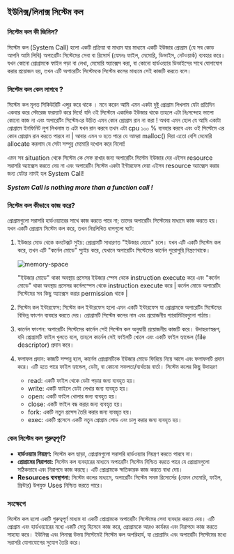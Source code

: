## ইউনিক্স/লিনাক্স সিস্টেম কল

### সিস্টেম কল কী জিনিস?
সিস্টেম কল (System Call) হলো একটি প্রক্রিয়া বা মাধ্যম যার মাধ্যমে একটি ইউজার প্রোগ্রাম (যে সব কোড আপনি আমি লিখি) অপারেটিং সিস্টেমের সেবা বা রিসোর্স (যেমনঃ ফাইল, মেমোরি, ডিভাইস, নেটওয়ার্ক) ব্যবহার করে। যখন কোনো প্রোগ্রামকে ফাইল পড়া বা লেখা, মেমোরি অ্যাক্সেস করা, বা কোনো হার্ডওয়্যার ডিভাইসের সাথে যোগাযোগ করার প্রয়োজন হয়, তখন এটি অপারেটিং সিস্টেমকে সিস্টেম কলের মাধ্যমে সেই কাজটি করতে বলে। 

### সিস্টেম কল কেন লাগবে ?
সিস্টেম কল মূলত সিকিউরিটি এন্সুর করে থাকে । মনে করেন আমি এমন একটা দুষ্টু প্রোগ্রাম লিখলাম যেটা প্রতিদিন একবার করে স্টোরেজ ফরম্যাট করে দিবে! যদি ওই সিস্টেমে একাদিক ইউজার থাকে তাহলে এটা নিঃসন্দেহে ভালো কোনো কাজ না এবং অপারেটিং সিস্টেমএর উচিত এমন কোন প্রোগ্রাম রান না করা ! অথবা এমন হোল যে আমি একাটা প্রোগ্রামে ইনফিনিট লুপ লিখলাম ত এটা যখন রান করবে তখন এটা cpu ১০০ % ব্যবহার করবে এবং ওই সিস্টেমে এর কোন প্রোগ্রাম রান করতে পারবে 
না | আবার এমন ও হতে পারে যে আমরা malloc() দিয়া এতো বেশি মেমোরি allocate করলাম যে সেটা সম্পুন্ন মেমোরি দখোল করে নিলো! 

এমন সব situation থেকে সিস্টেম কে সেফ রাখার জন্য অপারেটিং সিস্টেম ইউজার দের এইসব resource  সরাসরি অ্যাক্সেস করতে দেয় না এবং অপারেটিং সিস্টেম একটা ইন্টারফেস দেয়া এইসব resource অ্যাক্সেস করার জন্য যেটার নামই হল System Call!

_**System Call is nothing more than a function call !**_

### সিস্টেম কল কীভাবে কাজ করে?
প্রোগ্রামগুলো সরাসরি হার্ডওয়্যারের সাথে কাজ করতে পারে না; তাদের অপারেটিং সিস্টেমের মাধ্যমে কাজ করতে হয়। যখন একটি প্রোগ্রাম সিস্টেম কল করে, তখন নিম্নলিখিত ধাপগুলো ঘটে:

1. ইউজার মোড থেকে কনটেক্সট সুইচ: প্রোগ্রামটি সাধারণত "ইউজার মোডে" চলে। যখন এটি একটি সিস্টেম কল করে, তখন এটি "কর্নেল মোডে" স্যুইচ করে, যেখানে অপারেটিং সিস্টেমের কার্নেল পুরোপুরি নি়ন্ত্রণেথাকে।

    ![memory-space](https://github.com/sohan-reza/sohan-reza.github.com/tree/master/images/kernel&user.png)
 

    "ইউজার মোডে" থাকা অবস্থায় প্রসেসর ইউজার স্পেস থেকে instruction execute করে এবং "কর্নেল মোডে" থাকা অবস্থায় প্রসেসর কর্নেলস্পেস থেকে instruction execute করে |  কর্নেল মোডে অপারেটিং সিস্টেমের সব কিছু অ্যাক্সেস করার permission থাকে | 

2. সিস্টেম কল ইন্টারফেস: সিস্টেম কল ইন্টারফেস হলো এমন একটি ইন্টারফেস যা প্রোগ্রামকে অপারেটিং সিস্টেমের বিভিন্ন ফাংশন ব্যবহার করতে দেয়। প্রোগ্রামটি সিস্টেম কলের নাম এবং প্রয়োজনীয় প্যারামিটারগুলো পাঠায়।
    
3. কার্নেল ফাংশন: অপারেটিং সিস্টেমের কার্নেল সেই সিস্টেম কল অনুযায়ী প্রয়োজনীয় কাজটি করে। উদাহরণস্বরূপ, যদি প্রোগ্রামটি ফাইল খুলতে বলে, তাহলে কার্নেল সেই ফাইলটি খোলে এবং একটি ফাইল হ্যান্ডেল (file descriptor) প্রদান করে।
    
4. ফলাফল প্রদান: কাজটি সম্পন্ন হলে, কার্নেল প্রোগ্রামটিকে ইউজার মোডে ফিরিয়ে নিয়ে আসে এবং ফলাফলটি প্রদান করে। এটি হতে পারে ফাইল হ্যান্ডেল, ডেটা, বা কোনো সফলতা/ব্যর্থতার বার্তা।
সিস্টেম কলের কিছু উদাহরণ

    - read: একটি ফাইল থেকে ডেটা পড়ার জন্য ব্যবহৃত হয়।
    - write: একটি ফাইলে ডেটা লেখার জন্য ব্যবহৃত হয়।
    - open: একটি ফাইল খোলার জন্য ব্যবহৃত হয়।
    - close: একটি ফাইল বন্ধ করার জন্য ব্যবহৃত হয়।
    - fork: একটি নতুন প্রসেস তৈরি করার জন্য ব্যবহৃত হয়।
    - exec: একটি প্রসেসে একটি নতুন প্রোগ্রাম লোড এবং চালু করার জন্য ব্যবহৃত হয়।

### কেন সিস্টেম কল গুরুত্বপূর্ণ?
- **হার্ডওয়্যার নিয়ন্ত্রণ:** সিস্টেম কল ছাড়া, প্রোগ্রামগুলো সরাসরি হার্ডওয়্যার নিয়ন্ত্রণ করতে পারবে না। 
- **প্রোগ্রামের নিরাপত্তা:** সিস্টেম কল ব্যবহারের মাধ্যমে অপারেটিং সিস্টেম নিশ্চিত করতে পারে যে প্রোগ্রামগুলো সঠিকভাবে এবং নিরাপদে কাজ করছে। এটি প্রোগ্রামকে ক্ষতিকারক কাজ করতে বাধা দেয়।
- **Resources ব্যবস্থাপনা:** সিস্টেম কলের মাধ্যমে, অপারেটিং সিস্টেম সমস্ত রিসোর্সের (যেমন মেমোরি, ফাইল, প্রিন্টার) উপযুক্ত Uses নিশ্চিত করতে পারে।

### সংক্ষেপে
সিস্টেম কল হলো একটি গুরুত্বপূর্ণ মাধ্যম যা একটি প্রোগ্রামকে অপারেটিং সিস্টেমের সেবা ব্যবহার করতে দেয়। এটি প্রোগ্রাম এবং হার্ডওয়্যারের মধ্যে একটি সেতু হিসেবে কাজ করে, প্রোগ্রামকে আরও কার্যকর এবং নিরাপদে কাজ করতে সাহায্য করে। ইউনিক্স এবং লিনাক্স উভয় সিস্টেমেই সিস্টেম কল অপরিহার্য, যা প্রোগ্রামিং এবং অপারেটিং সিস্টেমের মধ্যে সরাসরি যোগাযোগের সুযোগ তৈরি করে।















